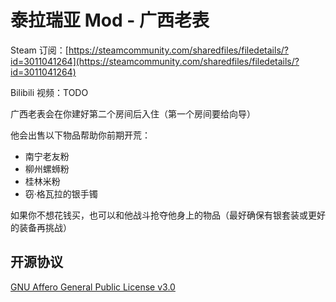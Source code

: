 # 泰拉瑞亚 Mod - 广西老表

Steam 订阅：[https://steamcommunity.com/sharedfiles/filedetails/?id=3011041264](https://steamcommunity.com/sharedfiles/filedetails/?id=3011041264)

Bilibili 视频：TODO

广西老表会在你建好第二个房间后入住（第一个房间要给向导）

他会出售以下物品帮助你前期开荒：

* 南宁老友粉
* 柳州螺蛳粉
* 桂林米粉
* 窃·格瓦拉的银手镯

如果你不想花钱买，也可以和他战斗抢夺他身上的物品（最好确保有银套装或更好的装备再挑战）

## 开源协议

[GNU Affero General Public License v3.0](https://choosealicense.com/licenses/agpl-3.0)
